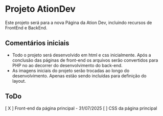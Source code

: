 # Projeto AtionDev
Este projeto será para a nova Página da Ation Dev, incluindo recursos de FrontEnd e BackEnd.

## Comentários iniciais
- Todo o projeto será desenvolvido em html e css inicialmente. Após a conclusão das páginas de front-end os arquivos serão convertidos para PHP no ao decorrer do desenvolvimento do back-end.
- As imagens iniciais do projeto serão trocadas ao longo do desenvolvimento. Apenas estão sendo incluídas para definição do layout.

## ToDo
[ X ] Front-end da página principal - 31/07/2025
[  ] CSS da página principal